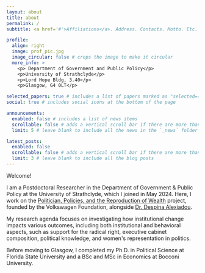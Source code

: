 ```yaml
---
layout: about
title: about
permalink: /
subtitle: <a href='#'>Affiliations</a>. Address. Contacts. Motto. Etc.

profile:
  align: right
  image: prof_pic.jpg
  image_circular: false # crops the image to make it circular
  more_info: >
    <p> Department of Government and Public Policy</p>
    <p>University of Strathclyde</p>
    <p>Lord Hope Bldg, 3.40</p>
    <p>Glasgow, G4 0LT</p>

selected_papers: true # includes a list of papers marked as "selected={true}"
social: true # includes social icons at the bottom of the page

announcements:
  enabled: false # includes a list of news items
  scrollable: false # adds a vertical scroll bar if there are more than 3 news items
  limit: 5 # leave blank to include all the news in the `_news` folder

latest_posts:
  enabled: false
  scrollable: false # adds a vertical scroll bar if there are more than 3 new posts items
  limit: 3 # leave blank to include all the blog posts
---
```


Welcome!

I am a Postdoctoral Researcher in the Department of Government & Public Policy at the University of Strathclyde, which I joined in May 2024. Here, I work on the [Politician, Policies, and the Reproduction of Wealth](https://wealthpolicies.eu/) project, founded by the Volkswagen Foundation, alongside [Dr. Despina Alexiadou](https://alexiadou.com/).

My research agenda focuses on investigating how institutional change impacts various outcomes, including both institutional and behavioral aspects, such as support for the radical right, executive cabinet composition, political knowledge, and women's representation in politics.

Before moving to Glasgow, I completed my Ph.D. in Political Science at Florida State University and a BSc and MSc in Economics at Bocconi University.

